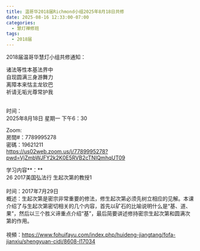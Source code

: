 ```yaml
---
title: 温哥华2018届Richmond小组2025年8月18日共修
date: 2025-08-16 12:33:00-07:00
categories:
  - 慧灯禅修班
tags:
  - 2018届
---
```

2018届温哥华慧灯小组共修通知：

诸法等性本基法界中\
自现圆满三身游舞力\
离障本来怙主龙钦巴\
祈请无垢光尊常护我

\
时间：\
2025年8月18日 星期一 下午6：30

Zoom:\
房間#：7789995278\
密碼：19621211\
https://us02web.zoom.us/j/7789995278?pwd=VjZmbWJFY2k2K0E5RVB2cTNIQmhqUT09

学习内容**：**\
26 2017美国弘法行 生起次第的教授1\
[](https://www.huidengchanxiu.net/5jx/3jgsd/22)\
时间：2017年7月29日\
概述：生起次第是密宗非常重要的修法，修生起次第必须先树立相应的见解。本课介绍了与生起次第密切相关的几个内容，首先以矿石的比喻说明什么是“基、道、果”，然后以三个胜义谛重点介绍“基”，最后简要讲述修持密宗生起次第和圆满次第的作用。\
\
視頻：https://www.fohuifayu.com/index.php/huideng-jiangtang/fofa-jianxiu/shengyuan-cidi/8608-l17034
